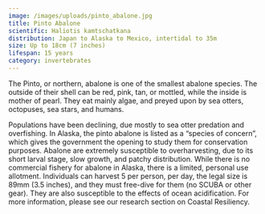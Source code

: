 ```yaml
---
image: /images/uploads/pinto_abalone.jpg
title: Pinto Abalone
scientific: Haliotis kamtschatkana
distribution: Japan to Alaska to Mexico, intertidal to 35m
size: Up to 18cm (7 inches)
lifespan: 15 years
category: invertebrates
---
```


The Pinto, or northern, abalone is one of the smallest abalone species. The outside of their shell can be red, pink, tan, or mottled, while the inside is mother of pearl. They eat mainly algae, and preyed upon by sea otters, octopuses, sea stars, and humans. 

Populations have been declining, due mostly to sea otter predation and overfishing. In Alaska, the pinto abalone is listed as a “species of concern”, which gives the government the opening to study them for conservation purposes. Abalone are extremely susceptible to overharvesting, due to its short larval stage, slow growth, and patchy distribution. While there is no commercial fishery for abalone in Alaska, there is a limited, personal use allotment. Individuals can harvest 5 per person, per day, the legal size is 89mm (3.5 inches), and they must free-dive for them (no SCUBA or other gear). They are also susceptible to the effects of ocean acidification. For more information, please see our research section on Coastal Resiliency.
